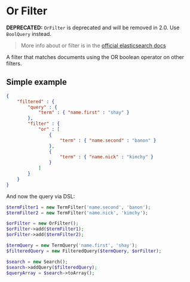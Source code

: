 # Or Filter

__DEPRECATED:__ `OrFilter` is deprecated and will be removed in 2.0. Use `BoolQuery` instead.

> More info about or filter is in the [official elasticsearch docs][1]

A filter that matches documents using the OR boolean operator on other filters.

## Simple example

```JSON
{
    "filtered" : {
        "query" : {
            "term" : { "name.first" : "shay" }
        },
        "filter" : {
            "or" : [
                {
                    "term" : { "name.second" : "banon" }
                },
                {
                    "term" : { "name.nick" : "kimchy" }
                }
            ]
        }
    }
}
```

And now the query via DSL:

```php
$termFilter1 = new TermFilter('name.second', 'banon');
$termFilter2 = new TermFilter('name.nick', 'kimchy');

$orFilter = new OrFilter();
$orFilter->add($termFilter1);
$orFilter->add($termFilter2);

$termQuery = new TermQuery('name.first', 'shay');
$filteredQuery = new FilteredQuery($termQuery, $orFilter);

$search = new Search();
$search->addQuery($filteredQuery);
$queryArray = $search->toArray();
```

[1]: https://www.elastic.co/guide/en/elasticsearch/reference/current/query-dsl-or-filter.html
